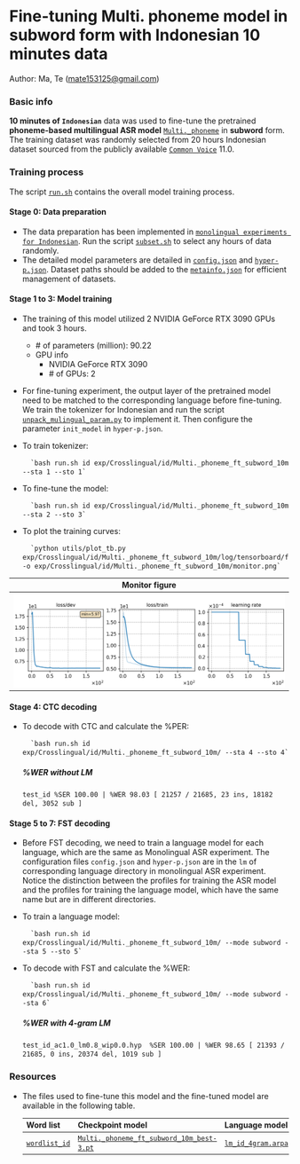 # Fine-tuning Multi. phoneme model in subword form with Indonesian 10 minutes data
Author: Ma, Te (mate153125@gmail.com)
### Basic info

__10 minutes of `Indonesian`__ data was used to fine-tune the pretrained __phoneme-based multilingual ASR model__ [`Multi._phoneme`](../../../Multilingual/Multi._phoneme/readme.md) in __subword__ form. The training dataset was randomly selected from 20 hours Indonesian dataset sourced from the publicly available [`Common Voice`](https://commonvoice.mozilla.org/) 11.0. 


### Training process

The script [`run.sh`](../../../run.sh) contains the overall model training process.

#### Stage 0: Data preparation
* The data preparation has been implemented in [`monolingual experiments for Indonesian`](../../../Monolingual/id/Mono._phoneme_20h/readme.md). Run the script [`subset.sh`](../../../../local/tools/subset.sh) to select any hours of data randomly.
* The detailed model parameters are detailed in [`config.json`](config.json) and [`hyper-p.json`](hyper-p.json). Dataset paths should be added to the [`metainfo.json`](../../../data/metainfo.json) for efficient management of datasets.

#### Stage 1 to 3: Model training
* The training of this model utilized 2 NVIDIA GeForce RTX 3090 GPUs and took 3 hours. 
  * \# of parameters (million): 90.22
  * GPU info
      * NVIDIA GeForce RTX 3090
      * \# of GPUs: 2

* For fine-tuning experiment, the output layer of the pretrained model need to be matched to the corresponding language before fine-tuning. We train the tokenizer for Indonesian and run the script [`unpack_mulingual_param.py`](../../../../local/tools/unpack_mulingual_param.py) to implement it. Then configure the parameter `init_model` in `hyper-p.json`.

* To train tokenizer:

        `bash run.sh id exp/Crosslingual/id/Multi._phoneme_ft_subword_10m --sta 1 --sto 1`
* To fine-tune the model:

        `bash run.sh id exp/Crosslingual/id/Multi._phoneme_ft_subword_10m --sta 2 --sto 3`
* To plot the training curves:

        `python utils/plot_tb.py exp/Crosslingual/id/Multi._phoneme_ft_subword_10m/log/tensorboard/file -o exp/Crosslingual/id/Multi._phoneme_ft_subword_10m/monitor.png`

|     Monitor figure    |
|:-----------------------:|
|![tb-plot](./monitor.png)|

#### Stage 4: CTC decoding
* To decode with CTC and calculate the %PER:

        `bash run.sh id exp/Crosslingual/id/Multi._phoneme_ft_subword_10m/ --sta 4 --sto 4`

    ##### %WER without LM
    ```
    test_id %SER 100.00 | %WER 98.03 [ 21257 / 21685, 23 ins, 18182 del, 3052 sub ]
    ```

#### Stage 5 to 7: FST decoding
* Before FST decoding, we need to train a language model for each language, which are the same as Monolingual ASR experiment. The configuration files `config.json` and `hyper-p.json` are in the `lm` of corresponding language directory in monolingual ASR experiment. Notice the distinction between the profiles for training the ASR model and the profiles for training the language model, which have the same name but are in different directories.
* To train a language model:

        `bash run.sh id exp/Crosslingual/id/Multi._phoneme_ft_subword_10m/ --mode subword --sta 5 --sto 5`

* To decode with FST and calculate the %WER:

        `bash run.sh id exp/Crosslingual/id/Multi._phoneme_ft_subword_10m/ --mode subword --sta 6`

    ##### %WER with 4-gram LM
    ```
    test_id_ac1.0_lm0.8_wip0.0.hyp  %SER 100.00 | %WER 98.65 [ 21393 / 21685, 0 ins, 20374 del, 1019 sub ]
    ```

### Resources
* The files used to fine-tune this model and the fine-tuned model are available in the following table.

    | Word list | Checkpoint model | Language model | Tensorboard log |
    | ----------- | ----------- | ----------- | ----------- |
    | [`wordlist_id`](https://cat-ckpt.oss-cn-beijing.aliyuncs.com/cat-multilingual/cv-lang10/dict/id/wordlist_id) | [`Multi._phoneme_ft_subword_10m_best-3.pt`](https://cat-ckpt.oss-cn-beijing.aliyuncs.com/cat-multilingual/cv-lang10/exp/id/Multi._phoneme_ft_subword_10m_best-3.pt) | [`lm_id_4gram.arpa`](https://cat-ckpt.oss-cn-beijing.aliyuncs.com/cat-multilingual/cv-lang10/exp/id/lm_id_4gram.arpa) | [`tb_Multi._phoneme_ft_subword_10m`](https://cat-ckpt.oss-cn-beijing.aliyuncs.com/cat-multilingual/cv-lang10/exp/id/tb_log_Multi._phoneme_ft_subword_10m.tar.gz) |